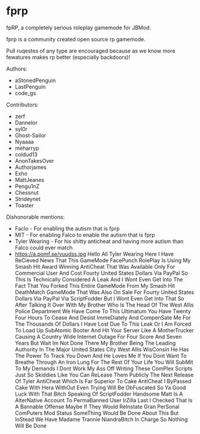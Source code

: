 # fprp
fpRP, a completely serious roleplay gamemode for JBMod.

fprp is a community created open source rp gamemode.

Pull ruqestes of any type are encouraged because as we know more fewatures makes rp better (especially backdoors)!


Authors:
* aStonedPenguin
* LastPenguin
* code_gs

Contributors:
* zerf
* Dannelor
* syl0r
* Ghost-Sailor
* Nyaaaa
* meharryp
* coldud13
* AnonTakesOver
* Authorjames
* Exho
* MattJeanes
* Pengu1nZ
* Chessnut
* Strideynet
* Toaster

Dishonorable mentions:
* Faclo - For enabling the autism that is fprp
* MIT - For enabling Falco to enable the autism that is fprp
* Tyler Wearing - For his shitty anticheat and having more autism than Falco could ever match
* https://a.pomf.se/vuudss.jpg Hello All Tyler Wearing Here I Have ReCieved News That This GameMode FacePunch RolePlay Is Using My Smash Hit Award Winning AntiCheat That Was Available Only For Commercial User And Cost Fourty United States Dollars Via PayPal So This Is Technically Considered A Leak And I Wont Even Get Into The Fact That You Forked This Entire GameMode From My Smash Hit DeathMatch GameMode That Was Also On Sale For Fourty United States Dollars Via PayPal Via ScriptFodder But I Wont Even Get Into That So After Talking It Over With My Brother Who Is The Head Of The West Allis Police Department We Have Come To This Ultimatum You Have Twenty Four Hours To Cease And Desist ImmeDiately And CompenSate Me For The Thousands Of Dollars I Have Lost Due To This Leak Or I Am Forced To Load Up SubAtomic Booter And Hit Your Server Like A MotherTrucker Causing A Country Wide Internet Outage For Four Score And Seven Years But Wait Im Not Done There My Brother Being The Leading Authority In The Major United States City West Allis WisConsin He Has The Power To Track You Down And He Loves Me If You Dont Want To Breathe Through An Iron Lung For The Rest Of Your Life You Will SubMit To My Demands I Dont Work My Ass Off Writing These ComPlex Scripts Just So Skiddies Like You Can ReLease Them Publicly The Next Release Of Tyler AntiCheat Which Is Far Superior To Cake AntiCheat I ByPassed Cake With Hera WithOut Even Trying Will Be ObFuscated So Ya Good Luck With That Bitch Speaking Of ScriptFodder Handsome Matt Is A AlterNative Account To PermaBanned User IrZilla Last I Checked That Is A Bannable Offense Maybe If They Would ReInstate Gran PerSonal ComPuters Mod Status SomeThing Would Be Done About This But InStead We Have Madame Trannie NiandraBitch In Charge So Nothing Will Be Done
